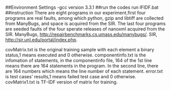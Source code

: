 ##Environment Settings
-gcc version 3.3.1
##run the codes
run IFIDF.bat
##instruction
There are eight programs in our experiment,first four programs are real faults, among which python, gzip and libtiff are collected from ManyBugs, and space is acquired from the SIR. The last four programs are seeded faults of the four sperate releases of nanoxml acquired from the SIR.
ManyBugs, http://repairbenchmarks.cs.umass.edu/manybugs/.
SIR, http://sir.unl.edu/portal/index.php.

covMatrix.txt is the original training sample with each element a binary status,1 means executed and 0 otherwise.
componentinfo.txt is the infomation of statements, in the componentinfo file, 164 of the 1st line means there are 164 statements in the program. In the second line, there are 164 numbers which means the line number of each statement.
error.txt is test cases' results,1 means failed test case and 0 otherwise.
covMatrix1.txt is TF-IDF version of matrix for training.